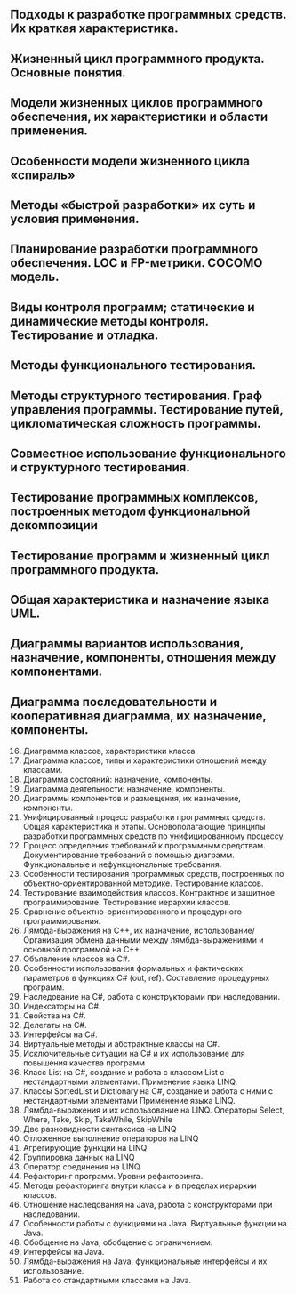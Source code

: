 ## Подходы к разработке программных средств. Их краткая характеристика.
## Жизненный цикл программного продукта. Основные понятия.
## Модели жизненных циклов программного обеспечения, их характеристики и области применения.
## Особенности модели жизненного цикла «спираль»
## Методы «быстрой разработки» их суть и условия применения.
## Планирование разработки программного обеспечения. LOC и FP-метрики. СОСОМО модель.
## Виды контроля программ; статические и динамические методы контроля. Тестирование  и отладка.
## Методы функционального тестирования.
## Методы структурного тестирования. Граф управления программы. Тестирование путей, цикломатическая сложность программы.
## Совместное использование функционального и структурного тестирования.
## Тестирование программных комплексов, построенных методом функциональной декомпозиции
## Тестирование программ и жизненный цикл программного продукта.
## Общая характеристика и назначение языка UML.
## Диаграммы вариантов использования, назначение, компоненты, отношения между компонентами.
## Диаграмма последовательности и кооперативная диаграмма, их назначение, компоненты.
16.	Диаграмма классов, характеристики класса
17.	Диаграмма классов, типы и характеристики отношений между классами.
18.	Диаграмма состояний:  назначение, компоненты.
19.	Диаграмма деятельности: назначение, компоненты.
20.	Диаграммы компонентов и размещения, их назначение, компоненты.
21.	Унифицированный процесс разработки программных средств. Общая характеристика и этапы. Основополагающие принципы разработки  программных средств по унифицированному процессу.
22.	Процесс определения требований к программным средствам. Документирование требований с помощью диаграмм. Функциональные и нефункциональные требования.
23.	Особенности тестирования программных средств, построенных по объектно-ориентированной методике. Тестирование классов.
24.	Тестирование взаимодействия классов. Контрактное и защитное программирование. Тестирование иерархии классов.
25.	Сравнение  объектно-ориентированного и процедурного программирования.
26.	Лямбда-выражения на С++, их назначение, использование/ Организация обмена данными между лямбда-выражениями и основной программой на С++
27.	Объявление классов на C#.
28.	Особенности использования формальных и фактических параметров в функциях C# (out, ref). Составление процедурных программ.
29.	Наследование на C#, работа с конструкторами при наследовании.
30.	Индексаторы на C#.
31.	Свойства на C#.
32.	Делегаты на C#.
33.	Интерфейсы на C#.
34.	Виртуальные методы и абстрактные классы на C#.
35.	Исключительные ситуации на C# и их использование для повышения качества программ
36.	Класс  List на C#, создание и работа с классом List с нестандартными элементами. Применение языка LINQ.
37.	Классы SortedList и  Dictionary на C#, создание и работа с ними  с нестандартными элементами Применение языка LINQ.
38.	Лямбда-выражения и их использование на LINQ. Операторы Select, Where, Take, Skip, TakeWhile, SkipWhile
39.	Две разновидности синтаксиса  на LINQ
40.	Отложенное выполнение операторов на LINQ
41.	Агрегирующие функции на LINQ
42.	Группировка данных на LINQ
43.	Оператор соединения на LINQ
44.	Рефакторинг программ. Уровни рефакторинга.
45.	Методы рефакторинга внутри класса и в пределах иерархии классов.
46.	Отношение наследования на Java, работа с конструкторами при наследовании.
47.	Особенности работы с функциями на Java. Виртуальные функции на Java.
48.	Обобщение на Java, обобщение с ограничением.
49.	Интерфейсы на Java.
50.	Лямбда-выражения на Java, функциональные интерфейсы и их использование.
51.	Работа со стандартными классами на Java.
